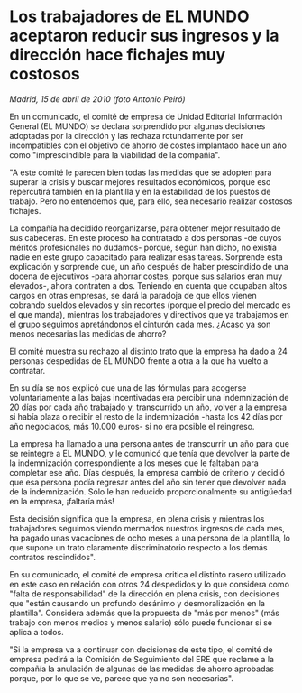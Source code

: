 # Los trabajadores de EL MUNDO aceptaron reducir sus ingresos y la dirección hace fichajes muy costosos

*Madrid, 15 de abril de 2010 (foto Antonio Peiró)*

En un comunicado, el comité de empresa de Unidad Editorial Información General (EL MUNDO) se declara sorprendido por algunas decisiones adoptadas por la dirección y las rechaza rotundamente por ser incompatibles con el objetivo de ahorro de costes implantado hace un año como "imprescindible para la viabilidad de la compañía".

"A este comité le parecen bien todas las medidas que se adopten para superar la crisis y buscar mejores resultados económicos, porque eso repercutirá también en la plantilla y en la estabilidad de los puestos de trabajo. Pero no entendemos que, para ello, sea necesario realizar costosos fichajes.

La compañía ha decidido reorganizarse, para obtener mejor resultado de sus cabeceras. En este proceso ha contratado a dos personas -de cuyos méritos profesionales no dudamos- porque, según han dicho, no existía nadie en este grupo capacitado para realizar esas tareas. Sorprende esta explicación y sorprende que, un año después de haber prescindido de una docena de ejecutivos -para ahorrar costes, porque sus salarios eran muy elevados-, ahora contraten a dos. Teniendo en cuenta que ocupaban altos cargos en otras empresas, se dará la paradoja de que ellos vienen cobrando sueldos elevados y sin recortes (porque el precio del mercado es el que manda), mientras los trabajadores y directivos que ya trabajamos en el grupo seguimos apretándonos el cinturón cada mes. ¿Acaso ya son menos necesarias las medidas de ahorro?

El comité muestra su rechazo al distinto trato que la empresa ha dado a 24 personas despedidas de EL MUNDO frente a otra a la que ha vuelto a contratar.

En su día se nos explicó que una de las fórmulas para acogerse voluntariamente a las bajas incentivadas era percibir una indemnización de 20 días por cada año trabajado y, transcurrido un año, volver a la empresa si había plaza o recibir el resto de la indemnización -hasta los 42 días por año negociados, más 10.000 euros- si no era posible el reingreso.

La empresa ha llamado a una persona antes de transcurrir un año para que se reintegre a EL MUNDO, y le comunicó que tenía que devolver la parte de la indemnización correspondiente a los meses que le faltaban para completar ese año. Días después, la empresa cambió de criterio y decidió que esa persona podía regresar antes del año sin tener que devolver nada de la indemnización. Sólo le han reducido proporcionalmente su antigüedad en la empresa, ¡faltaría más!

Esta decisión significa que la empresa, en plena crisis y mientras los trabajadores seguimos viendo mermados nuestros ingresos de cada mes, ha pagado unas vacaciones de ocho meses a una persona de la plantilla, lo que supone un trato claramente discriminatorio respecto a los demás contratos rescindidos".

En su comunicado, el comité de empresa critica el distinto rasero utilizado en este caso en relación con otros 24 despedidos y lo que considera como "falta de responsabilidad" de la dirección en plena crisis, con decisiones que "están causando un profundo desánimo y desmoralización en la plantilla". Considera además que la propuesta de "más por menos" (más trabajo con menos medios y menos salario) sólo puede funcionar si se aplica a todos.

"Si la empresa va a continuar con decisiones de este tipo, el comité de empresa pedirá a la Comisión de Seguimiento del ERE que reclame a la compañía la anulación de algunas de las medidas de ahorro aprobadas porque, por lo que se ve, parece que ya no son necesarias".
